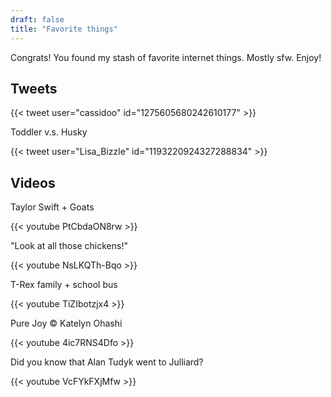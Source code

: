 ```yaml
---
draft: false
title: "Favorite things"
---
```


Congrats! You found my stash of favorite internet things. Mostly sfw. Enjoy!  

## Tweets  

{{< tweet user="cassidoo" id="1275605680242610177" >}}


Toddler v.s. Husky  

{{< tweet user="Lisa_Bizzle" id="1193220924327288834" >}}  




## Videos  


Taylor Swift + Goats  

{{< youtube PtCbdaON8rw >}} 


"Look at all those chickens!"

{{< youtube NsLKQTh-Bqo >}}  


T-Rex family + school bus  

{{< youtube TiZIbotzjx4 >}}


Pure Joy :copyright: Katelyn Ohashi

{{< youtube 4ic7RNS4Dfo >}}


Did you know that Alan Tudyk went to Julliard?  

{{< youtube VcFYkFXjMfw >}}
